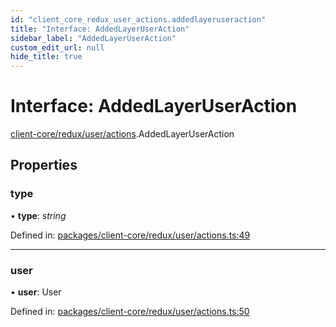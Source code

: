 ```yaml
---
id: "client_core_redux_user_actions.addedlayeruseraction"
title: "Interface: AddedLayerUserAction"
sidebar_label: "AddedLayerUserAction"
custom_edit_url: null
hide_title: true
---
```


# Interface: AddedLayerUserAction

[client-core/redux/user/actions](../modules/client_core_redux_user_actions.md).AddedLayerUserAction

## Properties

### type

• **type**: *string*

Defined in: [packages/client-core/redux/user/actions.ts:49](https://github.com/xr3ngine/xr3ngine/blob/5a0f83ed8/packages/client-core/redux/user/actions.ts#L49)

___

### user

• **user**: User

Defined in: [packages/client-core/redux/user/actions.ts:50](https://github.com/xr3ngine/xr3ngine/blob/5a0f83ed8/packages/client-core/redux/user/actions.ts#L50)
